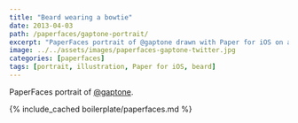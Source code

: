 ```yaml
---
title: "Beard wearing a bowtie"
date: 2013-04-03
path: /paperfaces/gaptone-portrait/
excerpt: "PaperFaces portrait of @gaptone drawn with Paper for iOS on an iPad."
image: ../../assets/images/paperfaces-gaptone-twitter.jpg
categories: [paperfaces]
tags: [portrait, illustration, Paper for iOS, beard]
---
```


PaperFaces portrait of [@gaptone](https://twitter.com/gaptone).

{% include_cached boilerplate/paperfaces.md %}
